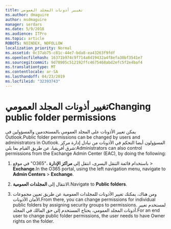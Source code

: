 ```yaml
---
title: تغيير أذونات المجلد العمومي
ms.author: dmaguire
author: msdmaguire
manager: serdars
ms.date: 5/9/2018
ms.audience: ITPro
ms.topic: article
ROBOTS: NOINDEX, NOFOLLOW
localization_priority: Normal
ms.assetid: 0c37ab75-c81c-44e7-bda8-ea43263f9fdf
ms.openlocfilehash: 16371b974c9f714a8d19432a4f8efa30bf3541e7
ms.sourcegitcommit: 9d78905c512192ffc4675468abd2efc5f2e4baf4
ms.translationtype: MT
ms.contentlocale: ar-SA
ms.lasthandoff: 04/23/2019
ms.locfileid: "32393743"
---
```

# <a name="changing-public-folder-permissions"></a><span data-ttu-id="c2cea-102">تغيير أذونات المجلد العمومي</span><span class="sxs-lookup"><span data-stu-id="c2cea-102">Changing public folder permissions</span></span>

<span data-ttu-id="c2cea-103">يمكن تغيير الأذونات على المجلد العمومي بالمستخدمين والمسؤولين في Outlook.</span><span class="sxs-lookup"><span data-stu-id="c2cea-103">Public folder permissions can be changed by users and administrators in Outlook.</span></span> <span data-ttu-id="c2cea-104">المسؤولون أيضا التحكم في الأذونات من تبادل إدارة مركز شرق أفريقيا، عن طريق القيام بما يلي:</span><span class="sxs-lookup"><span data-stu-id="c2cea-104">Administrators can also control permissions from the Exchange Admin Center (EAC), by doing the following:</span></span>
  
1. <span data-ttu-id="c2cea-105">في موقع "O365"، باستخدام قائمة التنقل اليسرى، انتقل إلى **مراكز الإدارة** \> **Exchange**.</span><span class="sxs-lookup"><span data-stu-id="c2cea-105">In the O365 portal, using the left navigation menu, navigate to **Admin Centers** \> **Exchange**.</span></span>
    
2. <span data-ttu-id="c2cea-106">الانتقال إلى **المجلدات العمومية**.</span><span class="sxs-lookup"><span data-stu-id="c2cea-106">Navigate to **Public folders**.</span></span>
    
3. <span data-ttu-id="c2cea-107">ومن هناك، يمكنك تغيير الأذونات للمجلدات العمومية عن طريق تعيين مجموعات الأمان الأذونات.</span><span class="sxs-lookup"><span data-stu-id="c2cea-107">From there, you can change permissions for individual public folders by assigning security groups to permissions.</span></span> <span data-ttu-id="c2cea-108">لمستخدم تغيير أذونات المجلد العمومي، يحتاج المستخدم إلى حق المالك في المجلد.</span><span class="sxs-lookup"><span data-stu-id="c2cea-108">For an end user to change public folder permissions, the user needs to have Owner rights on the folder.</span></span>
    

